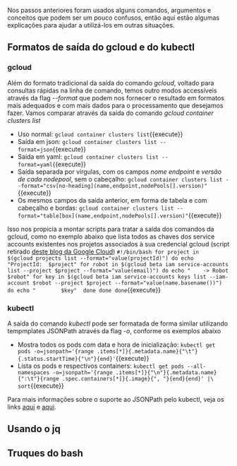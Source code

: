 Nos passos anteriores foram usados alguns comandos, argumentos e conceitos que podem ser um pouco confusos, então aqui estão algumas explicações para ajudar a utilizá-los em outras situações.

## Formatos de saída do gcloud e do kubectl
### gcloud
Além do formato tradicional da saída do comando *gcloud*, voltado para consultas rápidas na linha de comando, temos outro modos accessíveis através da flag *--format* que podem nos fornecer o resultado em formatos mais adequados e com mais dados para o processamento que desejamos fazer. Vamos comparar através da saída do comando *gcloud container clusters list*
* Uso normal: `gcloud container clusters list`{{execute}}
* Saída em json: `gcloud container clusters list --format=json`{{execute}} 
* Saída em yaml: `gcloud container clusters list --format=yaml`{{execute}}
* Saída separada por vírgulas, com os campos *nome*  *endpoint* e *versão de cada nodepool*, sem o cabeçalho: `gcloud container clusters list --format="csv[no-heading](name,endpoint,nodePools[].version)"`{{execute}}
* Os mesmos campos da saída anterior, em forma de tabela e com cabeçalho e bordas: `gcloud container clusters list --format="table[box](name,endpoint,nodePools[].version)"`{{execute}}

Isso nos propicia a montar scripts para tratar a saída dos comandos da gcloud, como no exemplo abaixo que lista todos as chaves dos service accounts existentes nos projetos associados à sua credencial gcloud (script retirado [deste blog da Google Cloud](https://cloud.google.com/blog/products/gcp/filtering-and-formatting-fun-with))
`#!/bin/bash
for project in  $(gcloud projects list --format="value(projectId)")
do
  echo "ProjectId:  $project"
  for robot in $(gcloud beta iam service-accounts list --project $project --format="value(email)")
   do
     echo "    -> Robot $robot"
     for key in $(gcloud beta iam service-accounts keys list --iam-account $robot --project $project --format="value(name.basename())")
        do
          echo "        $key" 
     done
   done
done`{{execute}}

### kubectl
A saída do comando *kubectl* pode ser formatada de forma similar utilizando tempmplates JSONPath através da flag *-o*, conforme os exemplos abaixo

* Mostra todos os pods com data e hora de inicialização: `kubectl get pods -o=jsonpath='{range .items[*]}{.metadata.name}{"\t"}{.status.startTime}{"\n"}{end}'`{{execute}}
* Lista os pods e respectivos containers: `kubectl get pods --all-namespaces -o=jsonpath='{range .items[*]}{"\n"}{.metadata.name}{":\t"}{range .spec.containers[*]}{.image}{", "}{end}{end}' |\
sort`{{execute}}

Para mais informações sobre o suporte ao JSONPath pelo kubectl, veja os links [aqui](https://kubernetes.io/docs/reference/kubectl/jsonpath/) e [aqui](https://kubernetes.io/docs/tasks/access-application-cluster/list-all-running-container-images/).

## Usando o jq

## Truques do bash